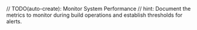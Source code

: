 // TODO(auto-create): Monitor System Performance
// hint: Document the metrics to monitor during build operations and establish thresholds for alerts.
